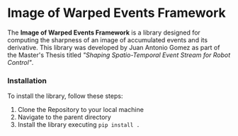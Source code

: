 # Image of Warped Events Framework

The **Image of Warped Events Framework** is a library designed for computing the sharpness of an image of accumulated events and its derivative. This library was developed by Juan Antonio Gomez as part of the Master's Thesis titled *"Shaping Spatio-Temporal Event Stream for Robot Control"*.

### Installation

To install the library, follow these steps:

1. Clone the Repository to your local machine
2. Navigate to the parent directory
3. Install the library executing `pip install .`

